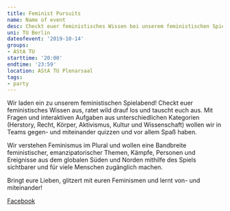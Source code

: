 ```yaml
---
title: Feminist Pursuits
name: Name of event
desc: Checkt euer feministisches Wissen bei unserem feministischen Spielabend!
uni: TU Berlin
dateofevent: '2019-10-14'
groups:
- AStA TU
starttime: '20:00'
endtime: '23:59'
location: AStA TU Plenarsaal
tags:
- party
---
```


Wir laden ein zu unserem feministischen Spielabend! Checkt euer feministisches Wissen aus, ratet wild drauf los und tauscht euch aus. Mit Fragen und interaktiven Aufgaben aus unterschiedlichen Kategorien (Herstory, Recht, Körper, Aktivismus, Kultur und Wissenschaft) wollen wir in Teams gegen- und miteinander quizzen und vor allem Spaß haben.

Wir verstehen Feminismus im Plural und wollen eine Bandbreite feministischer, emanzipatorischer Themen, Kämpfe, Personen und Ereignisse aus dem globalen Süden und Norden mithilfe des Spiels sichtbarer und für viele Menschen zugänglich machen.

Bringt eure Lieben, glitzert mit euren Feminismen und lernt von- und miteinander!

[Facebook](https://www.facebook.com/events/2547701588584997/)